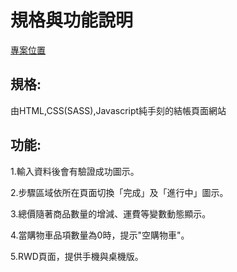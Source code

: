 # 規格與功能說明

[專案位置](https://github.com/bright208/Alpha-shop/settings/pages)

## 規格:

由HTML,CSS(SASS),Javascript純手刻的結帳頁面網站


## 功能:

1.輸入資料後會有驗證成功圖示。

2.步驟區域依所在頁面切換「完成」及「進行中」圖示。

3.總價隨著商品數量的增減、運費等變數動態顯示。

4.當購物車品項數量為0時，提示"空購物車"。

5.RWD頁面，提供手機與桌機版。